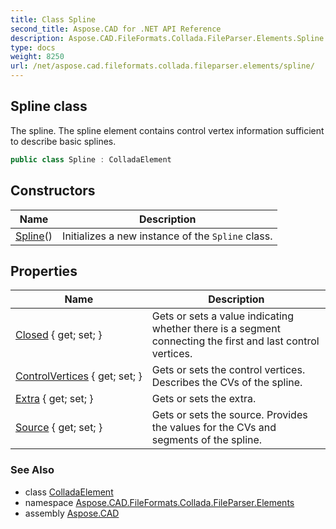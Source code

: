 ```yaml
---
title: Class Spline
second_title: Aspose.CAD for .NET API Reference
description: Aspose.CAD.FileFormats.Collada.FileParser.Elements.Spline class. The spline. The spline element contains control vertex information sufficient to describe basic splines
type: docs
weight: 8250
url: /net/aspose.cad.fileformats.collada.fileparser.elements/spline/
---
```

## Spline class

The spline. The spline element contains control vertex information sufficient to describe basic splines.

```csharp
public class Spline : ColladaElement
```

## Constructors

| Name | Description |
| --- | --- |
| [Spline](spline/)() | Initializes a new instance of the `Spline` class. |

## Properties

| Name | Description |
| --- | --- |
| [Closed](../../aspose.cad.fileformats.collada.fileparser.elements/spline/closed/) { get; set; } | Gets or sets a value indicating whether there is a segment connecting the first and last control vertices. |
| [ControlVertices](../../aspose.cad.fileformats.collada.fileparser.elements/spline/controlvertices/) { get; set; } | Gets or sets the control vertices. Describes the CVs of the spline. |
| [Extra](../../aspose.cad.fileformats.collada.fileparser.elements/spline/extra/) { get; set; } | Gets or sets the extra. |
| [Source](../../aspose.cad.fileformats.collada.fileparser.elements/spline/source/) { get; set; } | Gets or sets the source. Provides the values for the CVs and segments of the spline. |

### See Also

* class [ColladaElement](../colladaelement/)
* namespace [Aspose.CAD.FileFormats.Collada.FileParser.Elements](../../aspose.cad.fileformats.collada.fileparser.elements/)
* assembly [Aspose.CAD](../../)


